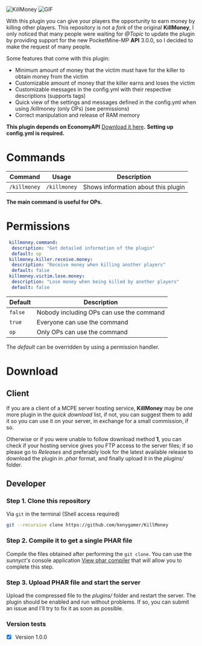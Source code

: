 ![KillMoney](http://image.ibb.co/eNQEJQ/IMG_0048.png)
![GIF](https://s-media-cache-ak0.pinimg.com/originals/63/89/fa/6389fa22ed7653c40570c98b03764afc.gif)

With this plugin you can give your players the opportunity to earn money by killing other players. This repository is not a *fork* of the original **KillMoney**, I only noticed that many people were waiting for *@Topic* to update the plugin by providing support for the new PocketMine-MP **API** 3.0.0, so I decided to make the request of many people.

Some features that come with this plugin:
- Minimum amount of money that the victim must have for the killer to obtain money from the victim
- Customizable amount of money that the killer earns and loses the victim
- Customizable messages in the config.yml with their respective descriptions (supports tags)
- Quick view of the settings and messages defined in the config.yml when using /killmoney (only OPs) (see permissions)
- Correct manipulation and release of RAM memory

**This plugin depends on EconomyAPI** [Download it here](https://poggit.pmmp.io/p/EconomyAPI/5.7)**.**
**Setting up config.yml is required.**

# Commands

| Command  | Usage | Description |
| ------------- | ------------- | ------------- |
| `/killmoney`  | `/killmoney`  | Shows information about this plugin |

**The main command is useful for OPs.**

# Permissions

```yaml
 killmoney.command:
  description: "Get detailed information of the plugin"
  default: op
 killmoney.killer.receive.money:
  description: "Receive money when killing another players"
  default: false
 killmoney.victim.lose.money:
  description: "Lose money when being killed by another players"
  default: false
  ```
  
  | Default | Description |
  | ------- | ----------- |
  | ```false``` | Nobody including OPs can use the command |
  | ``` true ``` | Everyone can use the command |
  | ``` op ``` | Only OPs can use the command |
  
  The *default* can be overridden by using a permission handler.
  
# Download

## Client

If you are a client of a MCPE server hosting service, **KillMoney** may be one more plugin in the *quick download* list, if not, you can suggest them to add it so you can use it on your server, in exchange for a small commission, if so.

Otherwise or if you were unable to follow download method **1**, you can check if your hosting service gives you FTP access to the server files; if so please go to *Releases* and preferably look for the latest available release to download the plugin in *.phar* format, and finally upload it in the *plugins/* folder.

## Developer

### Step 1. Clone this repository

Via ```git``` in the terminal (Shell access required)

```sh
git --recursive clone https://github.com/kenygamer/KillMoney
```

### Step 2. Compile it to get a single PHAR file

Compile the files obtained after performing the `git clone`. You can use the *sunnyct's* console application [View phar compiler](https://github.com/sunnyct/phar-compiler) that will allow you to complete this step.

### Step 3. Upload PHAR file and start the server

Upload the compressed file to the *plugins/* folder and restart the server. The plugin should be enabled and run without problems. If so, you can submit an issue and I'll try to fix it as soon as possible.

### Version tests
- [X] Version 1.0.0
